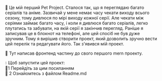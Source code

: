 🌻 Це мій перший Pet Project. Сталося так, що я переглядаю багато серіалів та аніме. Зазвичай у мене немає часу чекати виходу всього сезону, тому дивлюся по мірі виходу кожної серії. Але чекати між серіями займає багато часу, і коли я дивлюся багато серіалів, легко плутатись та забувати, на якій серії я закінчив перегляд. Раніше я записував це в блокнот на телефоні, але цей спосіб не був дуже зручним. Тому я вирішив створити проект, який дозволить зручно вести цей перелік та редагувати його. Так з'явився мій проект.

🌈 Тут написав фронтенд частину до свого першого mern проекту. <br/>

💧 Щоб запустити цей проект: <br/>
🥊1 Перейдіть за цим посиланням <br/>
🏓 2 Ознайомтесь з файлом Readme.md <br/>
